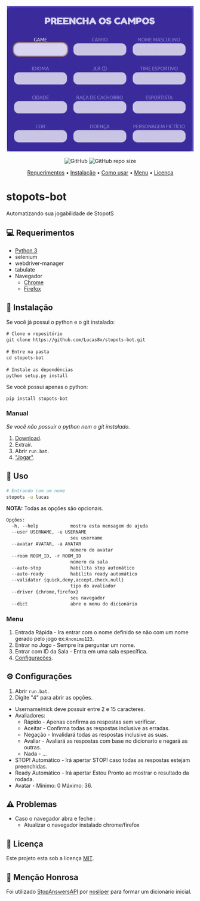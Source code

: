 <p align="center">
 <img width="500" height="388" src="https://raw.githubusercontent.com/Lucas8x/stopots-bot/gh-pages/assets/answer.gif" alt="">
</p>

<p align="center">
 <img alt="GitHub" src="https://img.shields.io/github/license/lucas8x/stopots-bot?style=flat-square">
 <img alt="GitHub repo size" src="https://img.shields.io/github/repo-size/lucas8x/stopots-bot?style=flat-square">
</p>

<p align="center">
 <a href="#-requerimentos">Requerimentos</a> •
 <a href="#-instalação">Instalação</a> •
 <a href="#-uso">Como usar</a> •
 <a href="#menu">Menu</a> •
 <a href="#-licença">Licença</a>
</p>

# stopots-bot

Automatizando sua jogabilidade de StopotS

## 💻 Requerimentos

- [Python 3](https://www.python.org/)
- selenium
- webdriver-manager
- tabulate
- Navegador
  - [Chrome](https://www.google.com/chrome/)
  - [Firefox](https://www.mozilla.org/firefox/new/)

## 🚀 Instalação
Se você já possui o python e o git instalado:
```Shell
# Clone o repositório
git clone https://github.com/Lucas8x/stopots-bot.git

# Entre na pasta
cd stopots-bot

# Instale as dependências
python setup.py install
```
Se você possui apenas o python:
```Shell
pip install stopots-bot
```

### Manual

_Se você não possuir o python nem o git instalado._

1. [Download](https://github.com/Lucas8x/stopots-bot/archive/master.zip).
2. Extrair.
3. Abrir `run.bat`.
4. ["Jogar"](#menu).

## 🔨 Uso

```bash
# Entrando com um nome
stopots -u lucas
```

**NOTA:** Todas as opções são opcionais.

```
Opções:
  -h, --help            mostra esta mensagem de ajuda
  --user USERNAME, -u USERNAME
                        seu username
  --avatar AVATAR, -a AVATAR
                        número do avatar
  --room ROOM_ID, -r ROOM_ID
                        número da sala
  --auto-stop           habilita stop automático
  --auto-ready          habilita ready automático
  --validator {quick,deny,accept,check,null}
                        tipo do avaliador
  --driver {chrome,firefox}
                        seu navegador
  --dict                abre o menu do dicionário
```

### Menu

1. Entrada Rápida - Ira entrar com o nome definido se não com um nome gerado pelo jogo ex:`Anonimo123`.
2. Entrar no Jogo - Sempre ira perguntar um nome.
3. Entrar com ID da Sala - Entra em uma sala específica.
4. [Configurações](#configurações).

## ⚙️ Configurações

1. Abrir `run.bat`.
2. Digite "4" para abrir as opções.

- Username/nick deve possuir entre 2 e 15 caracteres.
- Avaliadores:
  - Rápido - Apenas confirma as respostas sem verificar.
  - Aceitar - Confirma todas as respostas inclusive as erradas.
  - Negação - Invalidará todas as respostas inclusive as suas.
  - Avaliar - Avaliará as respostas com base no dicionario e negará as outras.
  - Nada - ...
- STOP! Automático - Irá apertar STOP! caso todas as respostas estejam preenchidas.
- Ready Automático - Irá apertar Estou Pronto ao mostrar o resultado da rodada.
- Avatar - Mínimo: 0 Máximo: 36.
<!-- - <details>
    <summary>Avatares</summary>
    a
  </details> -->

## ⚠️ Problemas

- Caso o navegador abra e feche :
  - Atualizar o navegador instalado chrome/firefox

## 📝 Licença

Este projeto esta sob a licença [MIT](./LICENSE).

## 💜 Menção Honrosa

Foi utilizado [StopAnswersAPI](https://github.com/nosliper/StopAnswersAPI) por [nosliper](https://github.com/nosliper) para formar um dicionário inicial.
